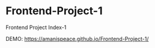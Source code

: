 # Frontend-Project-1
Frontend Project Index-1 


DEMO: https://amanispeace.github.io/Frontend-Project-1/

